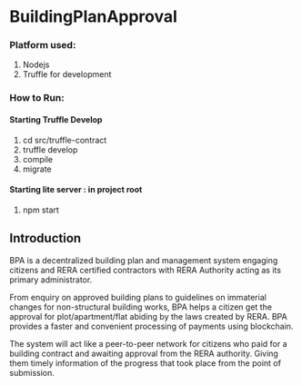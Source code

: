# BuildingPlanApproval

### Platform used:
1. Nodejs
2. Truffle for development

### How to Run:

#### Starting Truffle Develop
1. cd src/truffle-contract
2. truffle develop
3. compile
4. migrate

#### Starting lite server : in project root
1. npm start

## Introduction
BPA is a decentralized building plan and management system engaging citizens and RERA certified contractors with RERA Authority acting as its primary administrator. 

From enquiry on approved building plans to guidelines on immaterial changes for non-structural building works, BPA helps a citizen get the approval for plot/apartment/flat abiding by the laws created by RERA. BPA provides a faster and convenient processing of payments using blockchain.

The system will act like a peer-to-peer network for citizens who paid for a building contract and awaiting approval from the RERA authority. Giving them timely information of the progress that took place from the point of submission.
